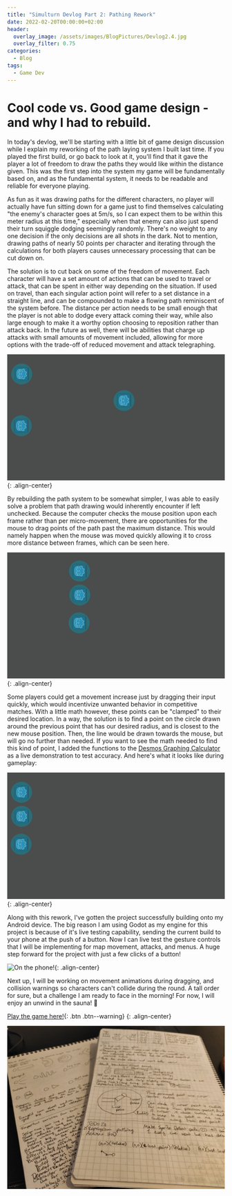 ```yaml
---
title: "Simulturn Devlog Part 2: Pathing Rework"
date: 2022-02-20T00:00:00+02:00
header:
  overlay_image: /assets/images/BlogPictures/Devlog2.4.jpg
  overlay_filter: 0.75
categories:
  - Blog
tags:
  - Game Dev
---
```


# Cool code vs. Good game design - and why I had to rebuild.

In today's devlog, we'll be starting with a little bit of game design discussion while I explain my reworking of the path laying system I built last time. If you played the first build, or go back to look at it, you'll find that it gave the player a lot of freedom to draw the paths they would like within the distance given. This was the first step into the system my game will be fundamentally based on, and as the fundamental system, it needs to be readable and reliable for everyone playing. 

As fun as it was drawing paths for the different characters, no player will actually have fun sitting down for a game just to find themselves calculating "the enemy's character goes at 5m/s, so I can expect them to be within this meter radius at this time," especially when that enemy can also just spend their turn squiggle dodging seemingly randomly. There's no weight to any one decision if the only decisions are all shots in the dark. Not to mention, drawing paths of nearly 50 points per character and iterating through the calculations for both players causes unnecessary processing that can be cut down on.

The solution is to cut back on some of the freedom of movement. Each character will have a set amount of actions that can be used to travel or attack, that can be spent in either way depending on the situation. If used on travel, than each singular action point will refer to a set distance in a straight line, and can be compounded to make a flowing path reminiscent of the system before. The distance per action needs to be small enough that the player is not able to dodge every attack coming their way, while also large enough to make it a worthy option choosing to reposition rather than attack back. In the future as well, there will be abilities that charge up attacks with small amounts of movement included, allowing for more options with the trade-off of reduced movement and attack telegraphing.

![Prototype in action](/assets/images/BlogPictures/Devlog2.3.gif){: .align-center}

By rebuilding the path system to be somewhat simpler, I was able to easily solve a problem that path drawing would inherently encounter if left unchecked. Because the computer checks the mouse position upon each frame rather than per micro-movement, there are opportunities for the mouse to drag points of the path past the maximum distance. This would namely happen when the mouse was moved quickly allowing it to cross more distance between frames, which can be seen here.

![Game not working properly](/assets/images/BlogPictures/Devlog2.1.gif){: .align-center}

Some players could get a movement increase just by dragging their input quickly, which would incentivize unwanted behavior in competitive matches. With a little math however, these points can be "clamped" to their desired location. In a way, the solution is to find a point on the circle drawn around the previous point that has our desired radius, and is closest to the new mouse position. Then, the line would be drawn towards the mouse, but will go no further than needed. If you want to see the math needed to find this kind of point, I added the functions to the [Desmos Graphing Calculator][desmos] as a live demonstration to test accuracy. And here's what it looks like during gameplay:

![Game working properly](/assets/images/BlogPictures/Devlog2.2.gif){: .align-center}

Along with this rework, I've gotten the project successfully building onto my Android device. The big reason I am using Godot as my engine for this project is because of it's live testing capability, sending the current build to your phone at the push of a button. Now I can live test the gesture controls that I will be implementing for map movement, attacks, and menus. A huge step forward for the project with just a few clicks of a button!

![On the phone!](/assets/images/BlogPictures/video_2022-02-20_20-27-48.gif){: .align-center}

Next up, I will be working on movement animations during dragging, and collision warnings so characters can't collide during the round. A tall order for sure, but a challenge I am ready to face in the morning! For now, I will enjoy an unwind in the sauna! 😤

[Play the game here!](https://playerpeter1231.itch.io/simulturn-tactics-prototype){: .btn .btn--warning}
{: .align-center}

![Notes from the day](/assets/images/BlogPictures/Devlog2.4.jpg)

[desmos]: https://www.desmos.com/calculator/chqpnwrxql